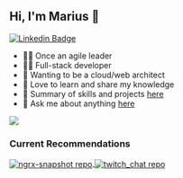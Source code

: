 ## Hi, I'm Marius 👋
[![Linkedin Badge](https://img.shields.io/badge/-Marius_Perle-blue?style=flat-square&logo=Linkedin&logoColor=white&link=https://www.linkedin.com/in/jonathangin/)](https://www.linkedin.com/in/marius-perle-7774271b2/)

- 🙋‍♂️ Once an agile leader
- 👨‍💻 Full-stack developer
- 🌱 Wanting to be a cloud/web architect
- 🧩 Love to learn and share my knowledge 
- 🎯 Summary of skills and projects [here](https://mariusperle.de/)
- 💬 Ask me about anything [here](https://github.com/MariusPerle/MariusPerle/issues)

<!--
<a href="https://github.com/MariusPerle/github-readme-stats"><img align="center" src="https://github-readme-stats.vercel.app/api?username=MariusPerle&show_icons=true&include_all_commits=true&theme=buefy&hide_border=true" alt="MariusPerle's github stats" /></a>
-->
<a href="https://github.com/MariusPerle/github-readme-stats"><img align="center" src="https://github-readme-stats.vercel.app/api/top-langs/?username=MariusPerle&layout=compact&theme=buefy&hide_border=true" /></a>


### Current Recommendations
<a href="https://github.com/MariusPerle/ngrx-snapshot">
  <img align="center" alt="ngrx-snapshot repo" src="https://github-readme-stats.vercel.app/api/pin/?username=MariusPerle&repo=ngrx-snapshot&theme=buefy" />
</a>

<a href="https://github.com/MariusPerle/twitch_chat">
  <img align="center" alt="twitch_chat repo" src="https://github-readme-stats.vercel.app/api/pin/?username=MariusPerle&repo=twitch_chat&theme=buefy" />
</a>

